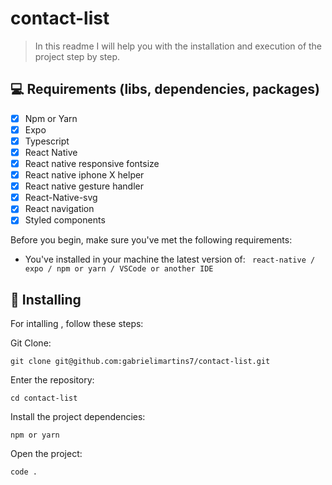 # contact-list

> In this readme I will help you with the installation and execution of the project step by step.

## 💻 Requirements (libs, dependencies, packages)

- [x] Npm or Yarn
- [x] Expo
- [x] Typescript
- [x] React Native
- [x] React native responsive fontsize
- [x] React native iphone X helper
- [x] React native gesture handler
- [x] React-Native-svg
- [x] React navigation
- [x] Styled components

Before you begin, make sure you've met the following requirements:

- You've installed in your machine the latest version of:
  ` react-native / expo / npm or yarn / VSCode or another IDE`

## 🚀 Installing

For intalling , follow these steps:

Git Clone:

```
git clone git@github.com:gabrielimartins7/contact-list.git
```
Enter the repository:

```
cd contact-list
```
Install the project dependencies:

```
npm or yarn
```

Open the project:

```
code .
```
